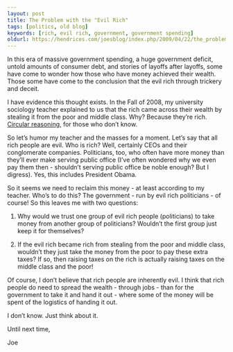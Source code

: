 ```yaml
---
layout: post
title: The Problem with the "Evil Rich"
tags: [politics, old blog]
keywords: [rich, evil rich, government, government spending]
oldurl: https://hendrices.com/joesblog/index.php/2009/04/22/the_problem_with_the_evil_rich
---
```


In this era of massive government spending, a huge government deficit, untold amounts of consumer debt, and stories of layoffs after layoffs, some have come to wonder how those who have money achieved their wealth. Those some have come to the conclusion that the evil rich through trickery and deceit.

I have evidence this thought exists. In the Fall of 2008, my university sociology teacher explained to us that the rich came across their wealth by stealing it from the poor and middle class. Why? Because they’re rich. [Circular reasoning](https://en.wikipedia.org/wiki/Circular_reasoning), for those who don’t know.

So let’s humor my teacher and the masses for a moment. Let’s say that all rich people are evil. Who is rich? Well, certainly CEOs and their conglomerate companies. Politicians, too, who often have more money than they’ll ever make serving public office (I’ve often wondered why we even pay them then - shouldn’t serving public office be noble enough? But I digress). Yes, this includes President Obama.

So it seems we need to reclaim this money - at least according to my teacher. Who’s to do this? The government - run by evil rich politicians - of course! So this leaves me with two questions:

1. Why would we trust one group of evil rich people (politicians) to take money from another group of politicians? Wouldn’t the first group just keep it for themselves?

2. If the evil rich became rich from stealing from the poor and middle class, wouldn’t they just take the money from the poor to pay these extra taxes? If so, then raising taxes on the rich is actually raising taxes on the middle class and the poor!

Of course, I don’t believe that rich people are inherently evil. I think that rich people do need to spread the wealth - through jobs - than for the government to take it and hand it out - where some of the money will be spent of the logistics of handing it out.

I don’t know. Just think about it.

Until next time,

Joe
